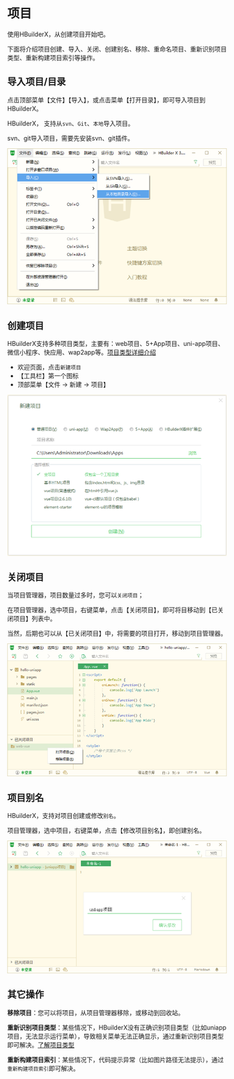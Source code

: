 # 项目

使用HBuilderX，从创建项目开始吧。

下面将介绍项目创建、导入、关闭、创建别名、移除、重命名项目、重新识别项目类型、重新构建项目索引等操作。

## 导入项目/目录

点击顶部菜单【文件】【导入】，或点击菜单【打开目录】，即可导入项目到HBuilderX。

HBuilderX， 支持从`svn`、`Git`、`本地`导入项目。

svn、git导入项目，需要先安装svn、git插件。

<img src="/static/snapshots/tutorial/project_import.png" style="zoom: 85%;" />

## 创建项目

HBuilderX支持多种项目类型，主要有：web项目、5+App项目、uni-app项目、微信小程序、快应用、wap2app等。[项目类型详细介绍](/Tutorial/Other/ProjectType)    

- 欢迎页面，点击`新建项目`
- 【工具栏】第一个图标
- 顶部菜单【文件 -> 新建 -> 项目】

<img src="/static/snapshots/tutorial/project_new.png" style="zoom: 85%;" />

## 关闭项目

当项目管理器，项目数量过多时，您可以`关闭项目`；

在项目管理器，选中项目，右键菜单，点击【关闭项目】，即可将目移动到【已关闭项目】列表中。

当然，后期也可以从【已关闭项目】中，将需要的项目打开，移动到项目管理器。

<img src="/static/snapshots/tutorial/project_close.png" style="zoom: 85%;" />

## 项目别名

HBuilderX，支持对项目创建或修改`别名`。

项目管理器，选中项目，右键菜单，点击【修改项目别名】，即创建别名。

<img src="/static/snapshots/tutorial/project_alias.png" style="zoom: 85%;" />

## 其它操作

**移除项目**：您可以将项目，从项目管理器移除，或移动到回收站。

**重新识别项目类型**：某些情况下，HBuilderX没有正确识别项目类型（比如uniapp项目，无法显示运行菜单），导致相关菜单无法正确显示，通过重新识别项目类型即可解决。[了解项目类型](/Tutorial/ProjectType)

**重新构建项目索引**：某些情况下，代码提示异常（比如图片路径无法提示），通过`重新构建项目索引`即可解决。